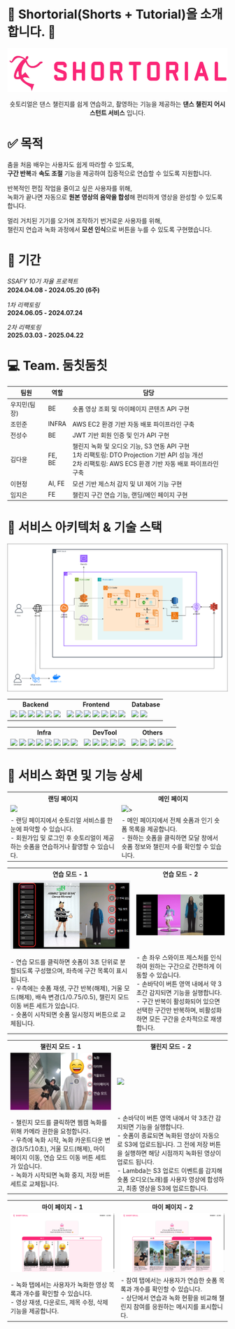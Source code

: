 # :dancers: Shortorial(Shorts + Tutorial)을 소개합니다. :tada:

<div align="center">
<img src="assets/1_logo.png" width="" height="100"></img>

숏토리얼은 댄스 챌린지를 쉽게 연습하고, 촬영하는 기능을 제공하는 **댄스 챌린지 어시스턴트 서비스** 입니다.

</div>

# :white_check_mark: 목적

춤을 처음 배우는 사용자도 쉽게 따라할 수 있도록,  
**구간 반복**과 **속도 조절** 기능을 제공하여 집중적으로 연습할 수 있도록 지원합니다.

반복적인 편집 작업을 줄이고 싶은 사용자를 위해,  
녹화가 끝나면 자동으로 **원본 영상의 음악을 합성**해 편리하게 영상을 완성할 수 있도록 합니다.

멀리 거치된 기기를 오가며 조작하기 번거로운 사용자를 위해,  
챌린지 연습과 녹화 과정에서 **모션 인식**으로 버튼을 누를 수 있도록 구현했습니다.

# :date: 기간

_SSAFY 10기 자율 프로젝트_  
**2024.04.08 - 2024.05.20 (6주)**

_1차 리팩토링_  
**2024.06.05 - 2024.07.24**

_2차 리팩토링_  
**2025.03.03 - 2025.04.22**

# :computer: **Team. 둠칫둠칫**

| 팀원         | 역할   | 담당                                                                                                                                                           |
| ------------ | ------ | -------------------------------------------------------------------------------------------------------------------------------------------------------------- |
| 우지민(팀장) | BE     | 숏폼 영상 조회 및 마이페이지 콘텐츠 API 구현                                                                                                                   |
| 조민준       | INFRA  | AWS EC2 환경 기반 자동 배포 파이프라인 구축                                                                                                                    |
| 전성수       | BE     | JWT 기반 회원 인증 및 인가 API 구현                                                                                                                            |
| 김다윤       | FE, BE | 챌린지 녹화 및 오디오 기능, S3 연동 API 구현<br> 1차 리팩토링: DTO Projection 기반 API 성능 개선<br> 2차 리팩토링: AWS ECS 환경 기반 자동 배포 파이프라인 구축 |
| 이현정       | AI, FE | 모션 기반 제스처 감지 및 UI 제어 기능 구현                                                                                                                     |
| 임지은       | FE     | 챌린지 구간 연습 기능, 랜딩/메인 페이지 구현                                                                                                                   |

# :art: 서비스 아키텍처 & 기술 스택

<img src="assets/18_리팩토링_서비스아키텍처.png" />

<table>
  <tr>
    <th>Backend</th>
    <th>Frontend</th>
    <th>Database</th>
  </tr>
  <tr>
    <td>
      <img src="https://img.shields.io/badge/spring%20boot-%236DB33F.svg?style=for-the-badge&logo=springboot&logoColor=white">
      <img src="https://img.shields.io/badge/Spring%20Data%20JPA-%236DB33F.svg?style=for-the-badge&logo=spring&logoColor=white">
      <img src="https://img.shields.io/badge/Spring%20Security-%236DB33F.svg?style=for-the-badge&logo=spring&logoColor=white"> 
      <img src="https://img.shields.io/badge/JWT-000000.svg?style=for-the-badge&logo=jsonwebtokens&logoColor=white">
      <img src=https://img.shields.io/badge/QueryDSL-007ACC.svg?style=for-the-badge&logo=&logoColor=white>
      <img src="https://img.shields.io/badge/Gradle-02303A.svg?style=for-the-badge&logo=Gradle&logoColor=white">
    </td>
    <td>
      <img src="https://img.shields.io/badge/React-61DAFB?style=for-the-badge&logo=React&logoColor=black">
      <img src="https://img.shields.io/badge/MediaPipe-00BFA5?style=for-the-badge&logo=mediapipe&logoColor=white">
      <img src="https://img.shields.io/badge/Typescript-3178C6?style=for-the-badge&logo=Typescript&logoColor=white"> 
      <img src="https://img.shields.io/badge/Zustand-%235B2C6F.svg?style=for-the-badge&logo=React&logoColor=white">
      <img src="https://img.shields.io/badge/styled--components-DB7093.svg?style=for-the-badge&logo=styled-components&logoColor=white">
      <img src="https://img.shields.io/badge/MediaRecorder-FF5722?style=for-the-badge&logo=html5&logoColor=white">
      <img src="https://img.shields.io/badge/Canvas%20API-2E8B57?style=for-the-badge&logo=html5&logoColor=white">
    </td>
    <td>
      <img src="https://img.shields.io/badge/MySQL-4479A1.svg?style=for-the-badge&logo=mysql&logoColor=white">
      <img src="https://img.shields.io/badge/Redis-DC382D.svg?style=for-the-badge&logo=redis&logoColor=white">
    </td>
  </tr>
</table>
<table>
  <tr>
    <th>Infra</th>
    <th>DevTool</th>
    <th>Others</th>
  </tr>
  <tr>
    <td>
      <img src="https://img.shields.io/badge/Docker-2496ED.svg?style=for-the-badge&logo=docker&logoColor=white">
      <img src="https://img.shields.io/badge/Nginx-%23009639.svg?style=for-the-badge&logo=nginx&logoColor=white">
      <img src="https://img.shields.io/badge/FFmpeg-007808.svg?style=for-the-badge&logo=ffmpeg&logoColor=white">
      <img src="https://img.shields.io/badge/Amazon%20ECS-FF9900.svg?style=for-the-badge&logo=amazonecs&logoColor=white">
      <img src="https://img.shields.io/badge/Amazon%20RDS-527FFF?style=for-the-badge&logo=amazonrds&logoColor=white">
      <img src="https://img.shields.io/badge/Amazon%20S3-569A31.svg?style=for-the-badge&logo=amazons3&logoColor=white">
      <img src="https://img.shields.io/badge/AWS%20Lambda-F58536.svg?style=for-the-badge&logo=awslambda&logoColor=white">
      <img src="https://img.shields.io/badge/Route%2053-6A34D1.svg?style=for-the-badge&logo=amazonroute53&logoColor=white">
    </td>
    <td>
      <img src="https://img.shields.io/badge/GitHub-181717.svg?style=for-the-badge&logo=github&logoColor=white">
      <img src="https://img.shields.io/badge/GitHub%20Actions-2088FF.svg?style=for-the-badge&logo=githubactions&logoColor=white">
      <img src="https://img.shields.io/badge/OpenAPI-85EA2D.svg?style=for-the-badge&logo=swagger&logoColor=black">
      <img src="https://img.shields.io/badge/IntelliJ%20IDEA-000000?style=for-the-badge&logo=intellijidea&logoColor=white">
      <img src="https://img.shields.io/badge/Visual%20Studio%20Code-007ACC?style=for-the-badge&logo=&logoColor=white">
    </td>
    <td>
      <img src="https://img.shields.io/badge/Figma-F24E1E.svg?style=for-the-badge&logo=figma&logoColor=white">
      <img src="https://img.shields.io/badge/Draw.io-F08705.svg?style=for-the-badge&logo=diagramsdotnet&logoColor=white">
      <img src="https://img.shields.io/badge/Notion-000000?style=for-the-badge&logo=Notion&logoColor=white">
      <img src="https://img.shields.io/badge/jira-%230A0FFF.svg?style=for-the-badge&logo=jira&logoColor=white">
      <img src="https://img.shields.io/badge/-Mattermost-blue?style=for-the-badge&logo=mattermost&logoColor=white">
    </td>

  </tr>
</table>

# 💖 서비스 화면 및 기능 상세

<table>
  <tr>
    <th>랜딩 페이지</th>
    <th>메인 페이지</th>
  </tr>
  <tr>
    <td><img src="assets/3_랜딩페이지.gif" width="389"></td>
    <td><img src="assets/4_메인페이지.gif" width="389">></td>
  </tr>
  <tr>
    <td>
      - 랜딩 페이지에서 숏토리얼 서비스를 한눈에 파악할 수 있습니다. <br>
      - 회원가입 및 로그인 후 숏토리얼이 제공하는 숏폼을 연습하거나 촬영할 수 있습니다.
    </td>
    <td>
      - 메인 페이지에서 전체 숏폼과 인기 숏폼 목록을 제공합니다. <br>
      - 원하는 숏폼을 클릭하면 모달 창에서 숏폼 정보와 챌린저 수를 확인할 수 있습니다. <br>
    </td>
  </tr>
</table>
<table>
  <tr>
    <th>연습 모드 - 1</th>
    <th>연습 모드 - 2</th>
  </tr>
  <tr>
    <td><img src="assets/5_연습페이지.png" width="389"></td>
    <td><img src="assets/7_연습모드_제스처.gif" width="389"></td>
  </tr>
  <tr>
    <td>
      - 연습 모드를 클릭하면 숏폼이 3초 단위로 분할되도록 구성했으며, 좌측에 구간 목록이 표시됩니다. <br> 
      - 우측에는 숏폼 재생, 구간 반복(해제), 거울 모드(해제), 배속 변경(1/0.75/0.5), 챌린지 모드 이동 버튼 세트가 있습니다. <br>
      - 숏폼이 시작되면 숏폼 일시정지 버튼으로 교체됩니다.
    </td>
    <td> 
      - 손 좌우 스와이프 제스처를 인식하여 원하는 구간으로 간편하게 이동할 수 있습니다. <br> 
      - 손바닥이 버튼 영역 내에서 약 3초간 감지되면 기능을 실행합니다. <br>
      - 구간 반복이 활성화되어 있으면 선택한 구간만 반복하며, 비활성화하면 모든 구간을 순차적으로 재생합니다.
    </td>
  </tr>
</table>
<table>
  <tr>
    <th>챌린지 모드 - 1</th>
    <th>챌린지 모드 - 2</th>
  </tr>
  <tr>
    <td><img src="assets/10_챌린지모드_버튼.png" width="389"></td>
    <td><img src="assets/11_챌린지모드_녹화.gif" width="389"></td>
  </tr>
  <tr>
    <td>
      - 챌린지 모드를 클릭하면 웹캠 녹화를 위해 카메라 권한을 요청합니다.<br> 
      - 우측에 녹화 시작, 녹화 카운트다운 변경(3/5/10초), 거울 모드(해제), 마이 페이지 이동, 연습 모드 이동 버튼 세트가 있습니다. <br> 
      - 녹화가 시작되면 녹화 중지, 저장 버튼 세트로 교체됩니다.
    <td>  
      - 손바닥이 버튼 영역 내에서 약 3초간 감지되면 기능을 실행합니다. <br> 
      - 숏폼이 종료되면 녹화된 영상이 자동으로 S3에 업로드됩니다. 그 전에 저장 버튼을 실행하면 해당 시점까지 녹화된 영상이 업로드 됩니다. <br>
      - Lambda는 S3 업로드 이벤트를 감지해 숏폼 오디오(노래)를 사용자 영상에 합성하고, 최종 영상을 S3에 업로드합니다.
    </td>
  </tr>
</table>
<table>
  <tr>
    <th>마이 페이지 - 1</th>
    <th>마이 페이지 - 2</th>
  </tr>
  <tr>
    <td><img src="assets/12_마이페이지_녹화.png"></td>
    <td><img src="assets/13_마이페이지_참여.png"></td>
  </tr>
  <tr>
    <td>
      - 녹화 탭에서는 사용자가 녹화한 영상 목록과 개수를 확인할 수 있습니다. <br>
      - 영상 재생, 다운로드, 제목 수정, 삭제 기능을 제공합니다.<br>     
    </td>
    <td>
      - 참여 탭에서는 사용자가 연습한 숏폼 목록과 개수를 확인할 수 있습니다. <br> 
      - 상단에서 연습과 녹화 현황을 비교해 챌린지 참여를 응원하는 메시지를 표시합니다. <br> 
    </td>
  </tr>
  
</table>
